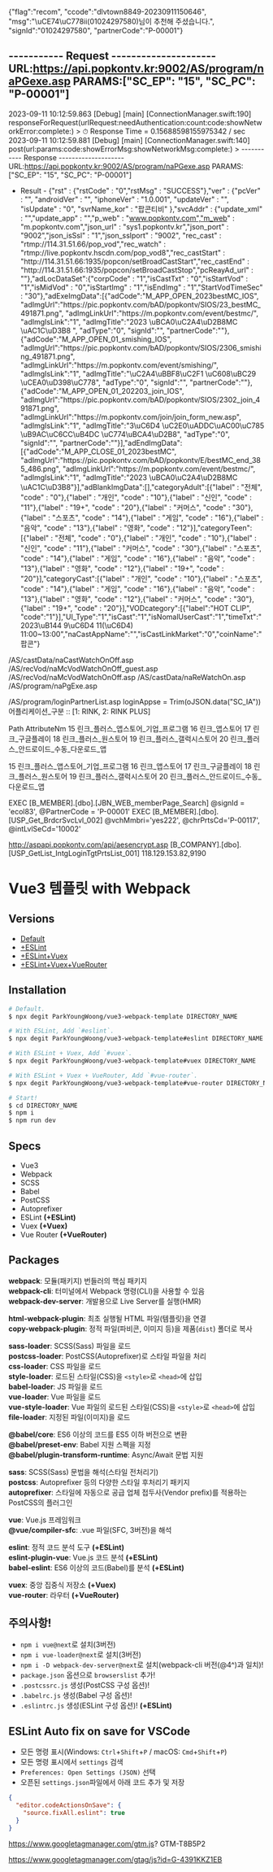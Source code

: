 {"flag":"recom", "ccode":"dlvtown8849-20230911150646", "msg":"\uCE74\uC778ii(01024297580)님이 추천해 주셨습니다.", "signId":"01024297580", "partnerCode":"P-00001"}

----------- Request ---------------------
 URL:https://api.popkontv.kr:9002/AS/program/naPGexe.asp
 PARAMS:["SC_EP": "15", "SC_PC": "P-00001"]
-----------------------------------------
2023-09-11 10:12:59.863 [Debug] [main] [ConnectionManager.swift:190] responseForRequest(urlRequest:needAuthentication:count:code:showNetworkError:complete:) > 
⏱ Response Time = 0.15688598155975342 / sec
2023-09-11 10:12:59.881 [Debug] [main] [ConnectionManager.swift:140] post(url:params:code:showErrorMsg:showNetworkMsg:complete:) > 
----------- Response --------------------
 URL:https://api.popkontv.kr:9002/AS/program/naPGexe.asp
 PARAMS:["SC_EP": "15", "SC_PC": "P-00001"] 
- Result -
 {"rst" : {"rstCode" : "0","rstMsg" : "SUCCESS"},"ver" : {"pcVer" : "", "androidVer" : "", "iphoneVer" : "1.0.001", "updateVer" : "", "isUpdate" : "0", "svrName_kor" : "팝콘티비" },"svcAddr" : {"update_xml" : "","update_app" : "","p_web" : "www.popkontv.com","m_web" : "m.popkontv.com","json_url" : "sys1.popkontv.kr","json_port" : "9002","json_isSsl" : "1","json_sslport" : "9002", "rec_cast" : "rtmp:\/\/114.31.51.66\/pop_vod","rec_watch" : "rtmp:\/\/live.popkontv.hscdn.com\/pop_vod8","rec_castStart" : "http:\/\/114.31.51.66:1935\/popcon\/setBroadCastStart","rec_castEnd" : "http:\/\/114.31.51.66:1935\/popcon\/setBroadCastStop","pcReayAd_url" : ""},"adLocDataSet":{"corpCode" : "1","isCastTxt" : "0","isStartVod" : "1","isMidVod" : "0","isStartImg" : "1","isEndImg" : "1","StartVodTimeSec" : "30"},"adExeImgData":[{"adCode":"M_APP_OPEN_2023bestMC_IOS", "adImgUrl":"https:\/\/pic.popkontv.com\/bAD\/popkontv\/SIOS\/23_bestMC_491871.png", "adImgLinkUrl":"https:\/\/m.popkontv.com\/event\/bestmc\/", "adImgIsLink":"1", "adImgTitle":"2023 \uBCA0\uC2A4\uD2B8MC \uAC1C\uD3B8 ", "adType":"0", "signId":"", "partnerCode":""},{"adCode":"M_APP_OPEN_01_smishing_IOS", "adImgUrl":"https:\/\/pic.popkontv.com\/bAD\/popkontv\/SIOS\/2306_smishing_491871.png", "adImgLinkUrl":"https:\/\/m.popkontv.com\/event\/smishing\/", "adImgIsLink":"1", "adImgTitle":"\uC2A4\uBBF8\uC2F1 \uC608\uBC29 \uCEA0\uD398\uC778", "adType":"0", "signId":"", "partnerCode":""},{"adCode":"M_APP_OPEN_01_202203_join_IOS", "adImgUrl":"https:\/\/pic.popkontv.com\/bAD\/popkontv\/SIOS\/2302_join_491871.png", "adImgLinkUrl":"https:\/\/m.popkontv.com\/join\/join_form_new.asp", "adImgIsLink":"1", "adImgTitle":"3\uC6D4 \uC2E0\uADDC\uAC00\uC785 \uB9AC\uC6CC\uB4DC \uC774\uBCA4\uD2B8", "adType":"0", "signId":"", "partnerCode":""}],"adEndImgData":[{"adCode":"M_APP_CLOSE_01_2023bestMC", "adImgUrl":"https:\/\/pic.popkontv.com\/bAD\/popkontv\/E\/bestMC_end_385_486.png", "adImgLinkUrl":"https:\/\/m.popkontv.com\/event\/bestmc\/", "adImgIsLink":"1", "adImgTitle":"2023 \uBCA0\uC2A4\uD2B8MC \uAC1C\uD3B8"}],"adBlankImgData":[],"categoryAdult":[{"label" : "전체", "code" : "0"},{"label" : "개인", "code" : "10"},{"label" : "신인", "code" : "11"},{"label" : "19+", "code" : "20"},{"label" : "커머스", "code" : "30"},{"label" : "스포츠", "code" : "14"},{"label" : "게임", "code" : "16"},{"label" : "음악", "code" : "13"},{"label" : "영화", "code" : "12"}],"categoryTeen":[{"label" : "전체", "code" : "0"},{"label" : "개인", "code" : "10"},{"label" : "신인", "code" : "11"},{"label" : "커머스", "code" : "30"},{"label" : "스포츠", "code" : "14"},{"label" : "게임", "code" : "16"},{"label" : "음악", "code" : "13"},{"label" : "영화", "code" : "12"},{"label" : "19+", "code" : "20"}],"categoryCast":[{"label" : "개인", "code" : "10"},{"label" : "스포츠", "code" : "14"},{"label" : "게임", "code" : "16"},{"label" : "음악", "code" : "13"},{"label" : "영화", "code" : "12"},{"label" : "커머스", "code" : "30"},{"label" : "19+", "code" : "20"}],"VODcategory":[{"label":"HOT CLIP", "code":"1"}],"UI_Type":"1","isCast":"1","isNomalUserCast":"1","timeTxt":"2023\uB144 9\uC6D4 11(\uC6D4) 11:00~13:00","naCastAppName":"","isCastLinkMarket":"0","coinName":"팝콘"} 


/AS/castData/naCastWatchOnOff.asp
/AS/recVod/naMcVodWatchOnOff_guest.asp
/AS/recVod/naMcVodWatchOnOff.asp
/AS/castData/naReWatchOn.asp
/AS/program/naPgExe.asp

/AS/program/loginPartnerList.asp   loginAppse = Trim(oJSON.data("SC_IA"))    어플리케이션_구분 :: [1: RINK, 2: RINK PLUS]


Path	AttributeNm
15	린크_플러스_앱스토어_기업_프로그램
16	린크_앱스토어
17	린크_구글플레이
18	린크_플러스_원스토어
19	린크_플러스_갤럭시스토어
20	린크_플러스_안드로이드_수동_다운로드_앱


15	린크_플러스_앱스토어_기업_프로그램
16	린크_앱스토어
17	린크_구글플레이
18	린크_플러스_원스토어
19	린크_플러스_갤럭시스토어
20	린크_플러스_안드로이드_수동_다운로드_앱



EXEC [B_MEMBER].[dbo].[JBN_WEB_memberPage_Search] @signId = 'ecol83', @PartnerCode = 'P-00001'
EXEC [B_MEMBER].[dbo].[USP_Get_BrdcrSvcLvl_002] @vchMmbri='yes222', @chrPrtsCd='P-00117', @intLvlSeCd='10002'

http://aspapi.popkontv.com/api/aesencrypt.asp
[B_COMPANY].[dbo].[USP_GetList_IntgLoginTgtPrtsList_001]
118.129.153.82,9190


# Vue3 템플릿 with Webpack

## Versions

- [Default](https://github.com/ParkYoungWoong/vue3-webpack-template/tree/master)<br>
- [+ESLint](https://github.com/ParkYoungWoong/vue3-webpack-template/tree/eslint)<br>
- [+ESLint+Vuex](https://github.com/ParkYoungWoong/vue3-webpack-template/tree/vuex)<br>
- [+ESLint+Vuex+VueRouter](https://github.com/ParkYoungWoong/vue3-webpack-template/tree/vue-router)<br>

## Installation

```bash
# Default.
$ npx degit ParkYoungWoong/vue3-webpack-template DIRECTORY_NAME

# With ESLint, Add `#eslint`.
$ npx degit ParkYoungWoong/vue3-webpack-template#eslint DIRECTORY_NAME

# With ESLint + Vuex, Add `#vuex`.
$ npx degit ParkYoungWoong/vue3-webpack-template#vuex DIRECTORY_NAME

# With ESLint + Vuex + VueRouter, Add `#vue-router`.
$ npx degit ParkYoungWoong/vue3-webpack-template#vue-router DIRECTORY_NAME

# Start!
$ cd DIRECTORY_NAME
$ npm i
$ npm run dev
```

## Specs

- Vue3
- Webpack
- SCSS
- Babel
- PostCSS
- Autoprefixer
- ESLint __(+ESLint)__
- Vuex __(+Vuex)__
- Vue Router __(+VueRouter)__

## Packages

__webpack__: 모듈(패키지) 번들러의 핵심 패키지<br>
__webpack-cli__: 터미널에서 Webpack 명령(CLI)을 사용할 수 있음<br>
__webpack-dev-server__: 개발용으로 Live Server를 실행(HMR)<br>

__html-webpack-plugin__: 최초 실행될 HTML 파일(템플릿)을 연결<br>
__copy-webpack-plugin__: 정적 파일(파비콘, 이미지 등)을 제품(`dist`) 폴더로 복사<br>

__sass-loader__: SCSS(Sass) 파일을 로드<br>
__postcss-loader__: PostCSS(Autoprefixer)로 스타일 파일을 처리<br>
__css-loader__: CSS 파일을 로드<br>
__style-loader__: 로드된 스타일(CSS)을 `<style>`로 `<head>`에 삽입<br>
__babel-loader__: JS 파일을 로드<br>
__vue-loader__: Vue 파일을 로드<br>
__vue-style-loader__: Vue 파일의 로드된 스타일(CSS)을 `<style>`로 `<head>`에 삽입<br>
__file-loader__: 지정된 파일(이미지)을 로드<br>

__@babel/core__: ES6 이상의 코드를 ES5 이하 버전으로 변환<br>
__@babel/preset-env__: Babel 지원 스펙을 지정<br>
__@babel/plugin-transform-runtime__: Async/Await 문법 지원<br>

__sass__: SCSS(Sass) 문법을 해석(스타일 전처리기)<br>
__postcss__: Autoprefixer 등의 다양한 스타일 후처리기 패키지<br>
__autoprefixer__: 스타일에 자동으로 공급 업체 접두사(Vendor prefix)를 적용하는 PostCSS의 플러그인<br>

__vue__: Vue.js 프레임워크<br>
__@vue/compiler-sfc__: .vue 파일(SFC, 3버전)을 해석<br>

__eslint__: 정적 코드 분석 도구 __(+ESLint)__<br>
__eslint-plugin-vue__: Vue.js 코드 분석 __(+ESLint)__<br>
__babel-eslint__: ES6 이상의 코드(Babel)를 분석 __(+ESLint)__<br>

__vuex__: 중앙 집중식 저장소 __(+Vuex)__<br>
__vue-router__: 라우터 __(+VueRouter)__<br>

## 주의사항!

- `npm i vue@next`로 설치(3버전)
- `npm i vue-loader@next`로 설치(3버전)
- `npm i -D webpack-dev-server@next`로 설치(webpack-cli 버전(@4^)과 일치)!<br>
- `package.json` 옵션으로 `browserslist` 추가!<br>
- `.postcssrc.js` 생성(PostCSS 구성 옵션)!<br>
- `.babelrc.js` 생성(Babel 구성 옵션)!<br>
- `.eslintrc.js` 생성(ESLint 구성 옵션)! __(+ESLint)__<br>

## ESLint Auto fix on save for VSCode

- 모든 명령 표시(Windows: `Ctrl`+`Shift`+`P` / macOS: `Cmd`+`Shift`+`P`)
- 모든 명령 표시에서 `settings` 검색
- `Preferences: Open Settings (JSON)` 선택
- 오픈된 `settings.json`파일에서 아래 코드 추가 및 저장

```json
{
  "editor.codeActionsOnSave": {
    "source.fixAll.eslint": true
  }
}
```


https://www.googletagmanager.com/gtm.js?   GTM-T8B5P2

https://www.googletagmanager.com/gtag/js?id=G-4391KKZ1EB


